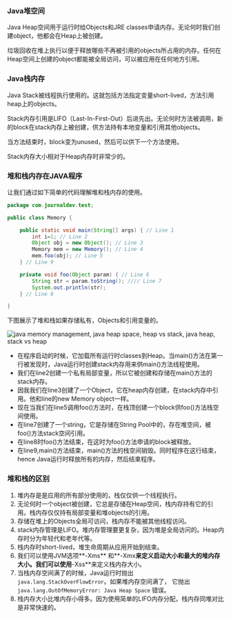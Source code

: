 ### Java堆空间

Java Heap空间用于运行时给Objects和JRE classes申请内存。无论何时我们创建object，他都会在Heap上被创建。

垃圾回收在堆上执行以便于释放哪些不再被引用的objects所占用的内存。任何在Heap空间上创建的object都能被全局访问，可以被应用在任何地方引用。

### Java栈内存

Java Stack被线程执行使用的。这就包括方法指定变量short-lived，方法引用heap上的objects。

Stack内存引用是LIFO（Last-In-First-Out）后进先出。无论何时方法被调用，新的block在stack内存上被创建，供方法持有本地变量和引用其他objects。

当方法结束时，block变为unused，然后可以供下一个方法使用。

Stack内存大小相对于Heap内存时非常少的。



### 堆和栈内存在JAVA程序

让我们通过如下简单的代码理解堆和栈内存的使用。

```java
package com.journaldev.test;

public class Memory {

	public static void main(String[] args) { // Line 1
		int i=1; // Line 2
		Object obj = new Object(); // Line 3
		Memory mem = new Memory(); // Line 4
		mem.foo(obj); // Line 5
	} // Line 9

	private void foo(Object param) { // Line 6
		String str = param.toString(); //// Line 7
		System.out.println(str);
	} // Line 8

}
```

下图展示了堆和栈如果存储私有，Objects和引用变量的。

![java memory management, java heap space, heap vs stack, java heap, stack vs heap](https://www.journaldev.com/wp-content/uploads/2014/08/Java-Heap-Stack-Memory-450x254.png.webp)

- 在程序启动的时候，它加载所有运行时classes到Heap。当main()方法在第一行被发现时，Java运行时创建stack内存用来供main()方法线程使用。
- 我们在line2创建一个私有局部变量，所以它被创建和存储在main()方法的stack内存。
- 因我我们在line3创建了一个Object，它在heap内存创建，在stack内存中引用。他和line的new Memory object一样。
- 现在当我们在line5调用foo()方法时，在栈顶创建一个block供foo()方法栈空间使用。
- 在line7创建了一个string，它是存储在String Pool中的，存在堆空间，被foo()方法stack空间引用。
- 在line8时foo()方法结束，在这时为foo()方法申请的block被释放。
- 在line9,main()方法结束，main()方法的栈空间销毁。同时程序在这行结束，hence Java运行时释放所有的内存，然后结束程序。

### 堆和栈的区别

1. 堆内存是是应用的所有部分使用的，栈仅仅供一个线程执行。
2. 无论何时一个object被创建，它总是存储在Heap空间，栈内存持有它的引用。栈内存仅仅持有局部变量和堆objects的引用。
3. 存储在堆上的Objects全局可访问，栈内存不能被其他线程访问。
4. stack内存管理是LIFO。堆内存管理要更复杂，因为堆是全局访问的。Heap内存时分为年轻代和老年代等。
5. 栈内存时short-lived，堆生命周期从应用开始到结束。
6. 我们可以使用JVM选项**-Xms** 和**-Xmx**来定义启动大小和最大的堆内存大小。我们可以使用**-Xss**来定义栈内存大小。
7. 当栈内存空间满了的时候，Java运行时抛出`java.lang.StackOverFlowError`。如果堆内存空间满了， 它抛出 `java.lang.OutOfMemoryError: Java Heap Space` 错误。
8. 栈内存大小比堆内存小得多。因为使用简单的LIFO内存分配，栈内存同堆对比是非常快速的。

